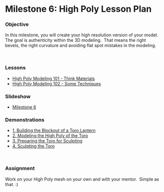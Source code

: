 # Milestone 6: High Poly Lesson Plan

<h3><span>Objective</span></h3>
<p><span>In this milestone, you will create your high resolution version of your model. The goal is authenticity within the 3D modeling.&nbsp; That means the right bevels, the right curvature and avoiding flat spot mistakes in the modeling.</span></p>
<p>&nbsp;</p>
<h3><span>Lessons</span></h3>
<ul>
<li><a title="High Poly Modeling 101 - Think Materials" href="https://vertexschool.instructure.com/courses/204/pages/high-poly-modeling-101-think-materials" data-api-endpoint="https://vertexschool.instructure.com/api/v1/courses/204/pages/high-poly-modeling-101-think-materials" data-api-returntype="Page">High Poly Modeling 101 - Think Materials</a></li>
<li><a title="High Poly Modeling 102 - Some Techniques" href="https://vertexschool.instructure.com/courses/204/pages/high-poly-modeling-102-some-techniques" data-api-endpoint="https://vertexschool.instructure.com/api/v1/courses/204/pages/high-poly-modeling-102-some-techniques" data-api-returntype="Page">High Poly Modeling 102 - Some Techniques</a></li>
</ul>
<h3>Slideshow</h3>
<ul>
<li><a class="inline_disabled external" href="https://docs.google.com/presentation/d/1gMVhLyyqEiEeK0zERi8AquY_RAdDmPeRxRwofrAwx2M/edit?usp=sharing" target="_blank">Milestone 6</a></li>
</ul>
<h3>Demonstrations</h3>
<ul>
<li><a title="1. Building the Blockout of a Toro Lantern" href="https://vertexschool.instructure.com/courses/204/pages/1-building-the-blockout-of-a-toro-lantern" data-api-endpoint="https://vertexschool.instructure.com/api/v1/courses/204/pages/1-building-the-blockout-of-a-toro-lantern" data-api-returntype="Page">1. Building the Blockout of a Toro Lantern</a></li>
<li><a title="2. Modeling the High Poly of the Toro" href="https://vertexschool.instructure.com/courses/204/pages/2-modeling-the-high-poly-of-the-toro" data-api-endpoint="https://vertexschool.instructure.com/api/v1/courses/204/pages/2-modeling-the-high-poly-of-the-toro" data-api-returntype="Page">2. Modeling the High Poly of the Toro</a></li>
<li><a title="3. Preparing the Toro for Sculpting" href="https://vertexschool.instructure.com/courses/204/pages/3-preparing-the-toro-for-sculpting" data-api-endpoint="https://vertexschool.instructure.com/api/v1/courses/204/pages/3-preparing-the-toro-for-sculpting" data-api-returntype="Page">3. Preparing the Toro for Sculpting</a></li>
<li><a title="4. Sculpting the Toro" href="https://vertexschool.instructure.com/courses/204/pages/4-sculpting-the-toro" data-api-endpoint="https://vertexschool.instructure.com/api/v1/courses/204/pages/4-sculpting-the-toro" data-api-returntype="Page">4. Sculpting the Toro</a></li>
</ul>
<p>&nbsp;</p>
<h3><span>Assignment</span></h3>
<p>Work on your High Poly mesh on your own and with your mentor.&nbsp; Simple as that. :)</p>
<p>&nbsp;</p>
<p>&nbsp;</p>